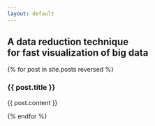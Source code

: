 ```yaml
---
layout: default
---
```


## A data reduction technique <br/> for fast visualization of big data

{% for post in site.posts reversed %}

### {{ post.title }}

{{ post.content }}

{% endfor %}

